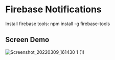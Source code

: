 # Firebase Notifications

Install firebase tools:
npm install -g firebase-tools

## Screen Demo

![Screenshot_20220309_161430 1 (1)](https://user-images.githubusercontent.com/45378000/157537537-0da7edf0-c1d0-4a9d-b64f-630695b9c06a.png)


